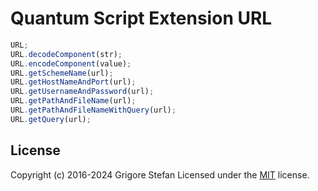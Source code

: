 # Quantum Script Extension URL

```javascript
URL;
URL.decodeComponent(str);
URL.encodeComponent(value);
URL.getSchemeName(url);
URL.getHostNameAndPort(url);
URL.getUsernameAndPassword(url);
URL.getPathAndFileName(url);
URL.getPathAndFileNameWithQuery(url);
URL.getQuery(url);
```

## License

Copyright (c) 2016-2024 Grigore Stefan
Licensed under the [MIT](LICENSE) license.

